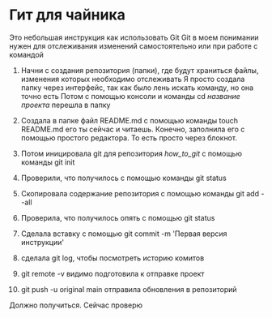 # Гит для чайника
Это небольшая инструкция как использовать Git
Git в моем понимании нужен для отслеживания изменений самостоятельно или при работе с командой

1. Начни с создания репозитория (папки), где будут храниться файлы, изменения которых необходимо отслеживать
Я просто создала папку через интерфейс, так как было лень искать команду, но она точно есть
Потом с помощью консоли и команды cd _название проекта_ перешла в папку

2. Создала в папке файл README.md с помощью команды touch README.md
его ты сейчас и читаешь. Конечно, заполнила его с помощью простого редактора. То есть просто через блокнот.

3. Потом иницировала git для репозитория *how_to_git* с помощью команды git init
4. Проверили, что получилось с помощью команды git status
5. Скопировала содержание репозитория с помощью команды git add --all
6. Проверила, что получилось опять с помощью git status
7. Сделала вставку с помощью git commit -m 'Первая версия инструкции'
8. сделала git log, чтобы посмотреть историю комитов
9. git remote -v видимо подготовила к отправке проект
10. git push -u original main отправила обновления в репозиторий

Должно получиться. Сейчас проверю